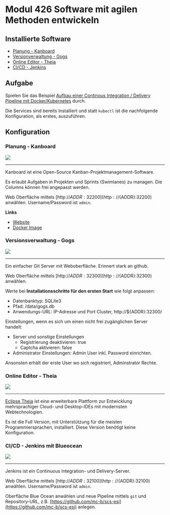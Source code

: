 # Modul 426 Software mit agilen Methoden entwickeln

## Installierte Software

* [Planung - Kanboard](http://${ADDR}:32200)
* [Versionverwaltung - Gogs](http://${ADDR}:32300)
* [Online Editor - Theia](http://${ADDR}:32400)
* [CI/CD - Jenkins](http://${ADDR}:32100)

## Aufgabe 

Spielen Sie das Beispiel [Aufbau einer Continous Integration / Delivery Pipeline mit Docker/Kubernetes](https://github.com/mc-b/devday#aufbau-einer-continous-integration--delivery-pipeline-mit-dockerkubernetes) durch.

Die Services sind bereits Installiert und statt `kubectl` ist die nachfolgende Konfiguration, als erstes, auszuführen.

## Konfiguration 

### Planung - Kanboard

![](https://kanboard.org/assets/img/board.png)

- - -

Kanboard ist eine Open-Source Kanban-Projektmanagement-Software.

Es erlaubt Aufgaben in Projekten und Sprints (Swimlanes) zu managen. Die Columns können frei angepasst werden.

Web Oberfläche mittels [http://${ADDR}:32200](http://${ADDR}:32200) anwählen. Username/Password ist `admin`.

**Links**

* [Website](https://kanboard.org/)
* [Docker Image](https://hub.docker.com/r/kanboard/kanboard/)

### Versionsverwaltung - Gogs

![](https://gogs.io/img/screenshots/4.png)

- - -

Ein einfacher Git Server mit Weboberfläche. Erinnert stark an github.

Web Oberfläche mittels [http://${ADDR}:32300](http://${ADDR}:32300) anwählen.	

Werte bei **Installationsschritte für den ersten Start** wie folgt anpassen:
* Datenbanktyp: SQLite3
* Pfad: /data/gogs.db
* Anwendungs-URL: IP-Adresse und Port Cluster, http://${ADDR}:32300/

Einstellungen, wenn es sich um einen nicht frei zugänglichen Server handelt:
* Server und sonstige Einstellungen 
    * Registrierung deaktivieren: true
    * Captcha aktivieren: false 
* Administrator Einstellungen: Admin User inkl. Password einrichten.

Ansonsten erhält der erste User wo sich registriert, Adminstrator Rechte.

### Online Editor - Theia

![](https://theia-ide.org/static/theia-screenshot-5da315784b70a935f8196407284cbe1e.jpg)

- - -

[Eclipse Theia](https://theia-ide.org/) ist eine erweiterbare Plattform zur Entwicklung mehrsprachiger Cloud- und Desktop-IDEs mit modernsten Webtechnologien.

Es ist die Full Version, mit Unterstützung für die meisten Programmiersprachen, installiert. Diese Version benötigt keine Konfiguration.

### CI/CD - Jenkins mit Blueocean

![](https://jenkins.io/images/blueocean/blueocean-successful-pipeline.png)

- - -

Jenkins ist ein Continuous Integration- und Delivery-Server. 

Web Oberfläche mittels [http://${ADDR}:32100](http://${ADDR}:32100) anwählen. Username/Password ist `admin`.

Oberfläche Blue Ocean anwählen und neue Pipeline mittels `git` und Repository-URL, z.B. [https://github.com/mc-b/scs-esi](https://github.com/mc-b/scs-esi) anlegen. 

